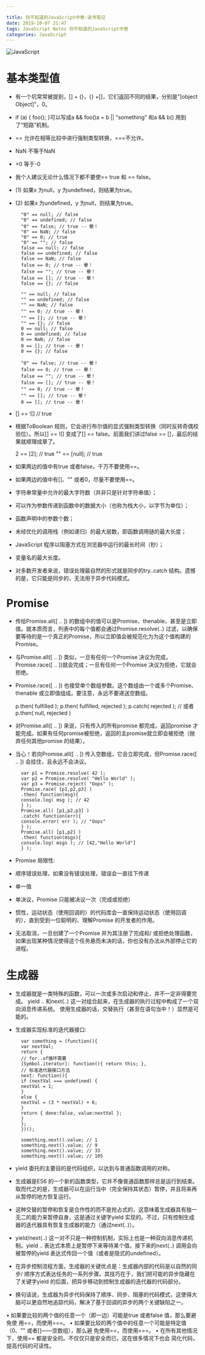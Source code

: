 ```yaml
---

title: 你不知道的JavaScript中卷-读书笔记
date: 2019-10-07 21:47
tags: JavaScript Notes 你不知道的JavaScript中卷
categories: JavaScript
---
```


![JavaScript](https://upload-images.jianshu.io/upload_images/1741029-8c92a4538cc134eb.jpg?imageMogr2/auto-orient/strip%7CimageView2/2/w/1240)

# 基本类型值

- 有一个坑常常被提到，[] + {}，{} +[]，它们返回不同的结果，分别是"[object Object]"，0。

- if (a) { foo(); }可以写成a && foo()a = b || "something" 和a && b() 用到了“短路”机制。

- == 允许在相等比较中进行强制类型转换，===不允许。
- NaN 不等于NaN
- +0 等于-0

<!--more-->

- 我个人建议无论什么情况下都不要使== true 和 == false。
- (1) 如果x 为null，y 为undefined，则结果为true。
- (2) 如果x 为undefined，y 为null，则结果为true。

	    "0" == null; // false
    	"0" == undefined; // false
	    "0" == false; // true -- 晕！
	    "0" == NaN; // false
	    "0" == 0; // true
	    "0" == ""; // false
	    false == null; // false
	    false == undefined; // false
	    false == NaN; // false
	    false == 0; // true -- 晕！
	    false == ""; // true -- 晕！
	    false == []; // true -- 晕！
	    false == {}; // false
    
	    "" == null; // false
	    "" == undefined; // false
	    "" == NaN; // false
	    "" == 0; // true -- 晕！
	    "" == []; // true -- 晕！
	    "" == {}; // false
	    0 == null; // false
	    0 == undefined; // false
	    0 == NaN; // false
	    0 == []; // true -- 晕！
	    0 == {}; // false
	    
	    "0" == false; // true -- 晕！
	    false == 0; // true -- 晕！
	    false == ""; // true -- 晕！
	    false == []; // true -- 晕！
	    "" == 0; // true -- 晕！
	    "" == []; // true -- 晕！
	    0 == []; // true -- 晕！


- [] == ![] // true
- 根据ToBoolean 规则，它会进行布尔值的显式强制类型转换（同时反转奇偶校验位）。所以[] == ![] 变成了[] == false。前面我们讲过false == []，最后的结果就顺理成章了。

    2 == [2]; // true
    "" == [null]; // true

- 如果两边的值中有true 或者false，千万不要使用==。
- 如果两边的值中有[]、"" 或者0，尽量不要使用==。

- 字符串常量中允许的最大字符数（并非只是针对字符串值）；
- 可以作为参数传递到函数中的数据大小（也称为栈大小，以字节为单位）；
- 函数声明中的参数个数；
- 未经优化的调用栈（例如递归）的最大层数，即函数调用链的最大长度；
- JavaScript 程序以阻塞方式在浏览器中运行的最长时间（秒）；
- 变量名的最大长度。

- 对多数开发者来说，错误处理最自然的形式就是同步的try..catch 结构。遗憾的是，它只能是同步的，无法用于异步代码模式。

# Promise

- 传给Promise.all([ .. ]) 的数组中的值可以是Promise、thenable，甚至是立即值。就本质而言，列表中的每个值都会通过Promise.resolve(..) 过滤，以确保要等待的是一个真正的Promise，所以立即值会被规范化为为这个值构建的Promise。

- 与Promise.all([ .. ]) 类似，一旦有任何一个Promise 决议为完成，Promise.race([ .. ])就会完成；一旦有任何一个Promise 决议为拒绝，它就会拒绝。
- Promise.race([ .. ]) 也接受单个数组参数。这个数组由一个或多个Promise、thenable 或立即值组成。要注意，永远不要递送空数组。

    p.then( fulfilled );
    p.then( fulfilled, rejected );
    p.catch( rejected ); // 或者p.then( null, rejected )

- 对Promise.all([ .. ]) 来说，只有传入的所有promise 都完成，返回promise 才能完成。如果有任何promise被拒绝，返回的主promise就立即会被拒绝（抛弃任何其他promise 的结果）。

- 当心！若向Promise.all([ .. ]) 传入空数组，它会立即完成，但Promise.race([ .. ]) 会挂住，且永远不会决议。
    
	    var p1 = Promise.resolve( 42 );
	    var p2 = Promise.resolve( "Hello World" );
	    var p3 = Promise.reject( "Oops" );
	    Promise.race( [p1,p2,p3] )
	    .then( function(msg){
	    console.log( msg ); // 42
	    } );
	    Promise.all( [p1,p2,p3] )
	    .catch( function(err){
	    console.error( err ); // "Oops"
	    } );
	    Promise.all( [p1,p2] )
	    .then( function(msgs){
	    console.log( msgs ); // [42,"Hello World"]
	    } );

- Promise 局限性:
- 顺序错误处理，如果没有错误处理，错误会一直往下传递
- 单一值
- 单决议，Promise 只能被决议一次（完成或拒绝）
- 惯性，运动状态（使用回调的）的代码库会一直保持运动状态（使用回调的），直到受到一位聪明的、理解Promise 的开发者的作用。
- 无法取消，一旦创建了一个Promise 并为其注册了完成和/ 或拒绝处理函数，如果出现某种情况使得这个任务悬而未决的话，你也没有办法从外部停止它的进程。

# 生成器

- 生成器就是一类特殊的函数，可以一次或多次启动和停止，并不一定非得要完成。
yield .. 和next(..) 这一对组合起来，在生成器的执行过程中构成了一个双向消息传递系统。
使用生成器的话，交替执行（甚至在语句当中！）显然是可能的。

- 生成器实现标准的迭代器接口:


	    var something = (function(){
	    var nextVal;
	    return {
	    // for..of循环需要
	    [Symbol.iterator]: function(){ return this; },
	    // 标准迭代器接口方法
	    next: function(){
	    if (nextVal === undefined) {
	    nextVal = 1;
	    }
	    else {
	    nextVal = (3 * nextVal) + 6;
	    }
	    return { done:false, value:nextVal };
	    }
	    };
	    })();
	    
	    something.next().value; // 1
	    something.next().value; // 9
	    something.next().value; // 33
	    something.next().value; // 105

- yield 委托的主要目的是代码组织，以达到与普通函数调用的对称。

- 生成器是ES6 的一个新的函数类型，它并不像普通函数那样总是运行到结束。取而代之的是，生成器可以在运行当中（完全保持其状态）暂停，并且将来再从暂停的地方恢复运行。
- 这种交替的暂停和恢复是合作性的而不是抢占式的，这意味着生成器具有独一无二的能力来暂停自身，这是通过关键字yield 实现的。不过，只有控制生成器的迭代器具有恢复生成器的能力（通过next(..)）。
- yield/next(..) 这一对不只是一种控制机制，实际上也是一种双向消息传递机制。yield .. 表达式本质上是暂停下来等待某个值，接下来的next(..) 调用会向被暂停的yield 表达式传回一个值（或者是隐式的undefined）。
- 在异步控制流程方面，生成器的关键优点是：生成器内部的代码是以自然的同步/ 顺序方式表达任务的一系列步骤。其技巧在于，我们把可能的异步隐藏在了关键字yield 的后面，把异步移动到控制生成器的迭代器的代码部分。
- 换句话说，生成器为异步代码保持了顺序、同步、阻塞的代码模式，这使得大脑可以更自然地追踪代码，解决了基于回调的异步的两个关键缺陷之一。

• 如果要比较的两个值的任意一个（即一边）可能是true 或者false 值，那么要避免使
用==，而使用===。
• 如果要比较的两个值中的任意一个可能是特定值（0、"" 或者[]——空数组），那么避
免使用==，而使用===。
• 在所有其他情况下，使用== 都是安全的。不仅仅只是安全而已，这在很多情况下也会
简化代码，提高代码的可读性。